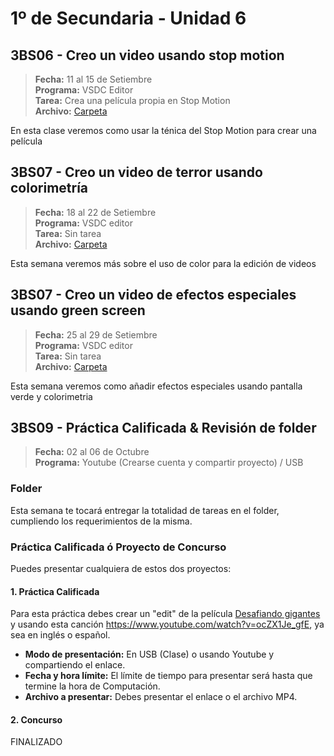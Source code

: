 # 1º de Secundaria - Unidad 6

## 3BS06 - Creo un video usando stop motion

> **Fecha:** 11 al 15 de Setiembre<br> **Programa:** VSDC Editor<br> **Tarea:** Crea una película propia en Stop Motion<br> **Archivo:** [Carpeta](https://app.box.com/s/fvacg8e4k3l397hxrrnmaajkbs40am0j)

En esta clase veremos como usar la ténica del Stop Motion para crear una película

## 3BS07 - Creo un video de terror usando colorimetría

> **Fecha:** 18 al 22 de Setiembre<br> **Programa:** VSDC editor<br> **Tarea:** Sin tarea<br> **Archivo:** [Carpeta](https://app.box.com/s/fvacg8e4k3l397hxrrnmaajkbs40am0j)

Esta semana veremos más sobre el uso de color para la edición de videos

## 3BS07 - Creo un video de efectos especiales usando green screen

> **Fecha:** 25 al 29 de Setiembre<br> **Programa:** VSDC editor<br> **Tarea:** Sin tarea<br> **Archivo:** [Carpeta](https://app.box.com/s/fvacg8e4k3l397hxrrnmaajkbs40am0j)

Esta semana veremos como añadir efectos especiales usando pantalla verde y colorimetria

## 3BS09 -  Práctica Calificada & Revisión de folder

> **Fecha:** 02 al 06 de Octubre<br> **Programa:** Youtube (Crearse cuenta y compartir proyecto) / USB<br>

### Folder

Esta semana te tocará entregar la totalidad de tareas en el folder, cumpliendo los requerimientos de la misma.

### Práctica Calificada ó Proyecto de Concurso

Puedes presentar cualquiera de estos dos proyectos:

#### 1. Práctica Calificada

Para esta práctica debes crear un "edit" de la película [Desafiando gigantes](https://www.mediafire.com/file/8zgc6nx3ubjvvve/Facing.The.Giants.2006.1080P.BibliotecaFilmicaCristiana.Blogspot.mp4/file) y usando esta canción https://www.youtube.com/watch?v=ocZX1Je_gfE, ya sea en inglés o español.  

- **Modo de presentación:** En USB (Clase) o usando Youtube y compartiendo el enlace.
- **Fecha y hora límite:** El límite de tiempo para presentar será hasta que termine la hora de Computación.
- **Archivo a presentar:** Debes presentar el enlace o el archivo MP4.

#### 2. Concurso

FINALIZADO